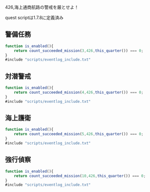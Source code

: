 426,海上通商航路の警戒を厳とせよ！

quest scriptは1.7.8に定義済み

## 警備任務
```javascript
function is_enabled(){
	return count_succeeded_mission(3,426,this_quarter()) === 0;
}
#include "scripts/eventlog_include.txt"
```

## 対潜警戒
```javascript
function is_enabled(){
	return count_succeeded_mission(4,426,this_quarter()) === 0;
}
#include "scripts/eventlog_include.txt"
```

## 海上護衛
```javascript
function is_enabled(){
	return count_succeeded_mission(5,426,this_quarter()) === 0;
}
#include "scripts/eventlog_include.txt"
```

## 強行偵察
```javascript
function is_enabled(){
	return count_succeeded_mission(10,426,this_quarter()) === 0;
}
#include "scripts/eventlog_include.txt"
```
